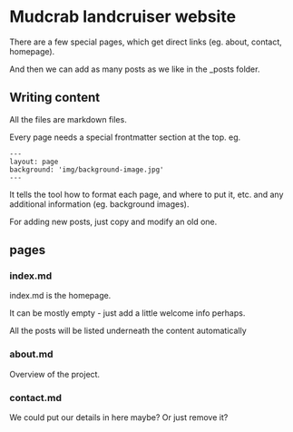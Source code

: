 # Mudcrab landcruiser website

There are a few special pages, which get direct links (eg. about, contact, homepage).

And then we can add as many posts as we like in the _posts folder.

## Writing content

All the files are markdown files.

Every page needs a special frontmatter section at the top. eg.

```
---
layout: page
background: 'img/background-image.jpg'
---
```

It tells the tool how to format each page, and where to put it, etc. and any additional information (eg. background images).

For adding new posts, just copy and modify an old one.


## pages

### index.md

index.md is the homepage.

It can be mostly empty - just add a little welcome info perhaps.

All the posts will be listed underneath the content automatically

### about.md

Overview of the project.

### contact.md

We could put our details in here maybe? Or just remove it?
